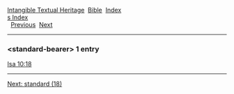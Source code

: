 [Intangible Textual Heritage](../../index)  [Bible](../index) 
[Index](index)   
[s Index](_s_)  
  [Previous](c10872)  [Next](c10874) 

------------------------------------------------------------------------

### &lt;standard-bearer&gt; 1 entry

[Isa 10:18](../kjv/isa010.htm#018)  

------------------------------------------------------------------------

[Next: standard (18)](c10874)
